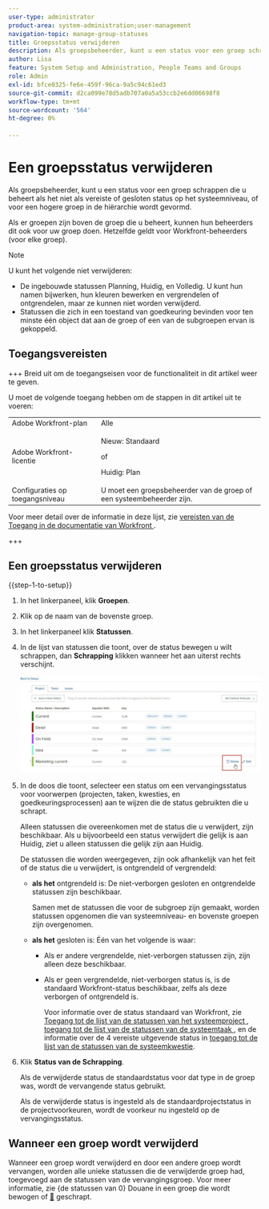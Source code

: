 ```yaml
---
user-type: administrator
product-area: system-administration;user-management
navigation-topic: manage-group-statuses
title: Groepsstatus verwijderen
description: Als groepsbeheerder, kunt u een status voor een groep schrappen die u beheert als het niet als vereiste of gesloten status op het systeemniveau, of voor een hogere groep in de hiërarchie wordt gevormd.
author: Lisa
feature: System Setup and Administration, People Teams and Groups
role: Admin
exl-id: bfce0325-fe6e-459f-96ca-9a5c94c61ed3
source-git-commit: d2ca099e78d5adb707a0a5a53ccb2e6dd06698f8
workflow-type: tm+mt
source-wordcount: '564'
ht-degree: 0%

---
```


# Een groepsstatus verwijderen

Als groepsbeheerder, kunt u een status voor een groep schrappen die u beheert als het niet als vereiste of gesloten status op het systeemniveau, of voor een hogere groep in de hiërarchie wordt gevormd.

Als er groepen zijn boven de groep die u beheert, kunnen hun beheerders dit ook voor uw groep doen. Hetzelfde geldt voor Workfront-beheerders (voor elke groep).

>[!NOTE]
>
>U kunt het volgende niet verwijderen:
>
>* De ingebouwde statussen Planning, Huidig, en Volledig. U kunt hun namen bijwerken, hun kleuren bewerken en vergrendelen of ontgrendelen, maar ze kunnen niet worden verwijderd.
>* Statussen die zich in een toestand van goedkeuring bevinden voor ten minste één object dat aan de groep of een van de subgroepen ervan is gekoppeld.

## Toegangsvereisten

+++ Breid uit om de toegangseisen voor de functionaliteit in dit artikel weer te geven.

U moet de volgende toegang hebben om de stappen in dit artikel uit te voeren:

<table style="table-layout:auto"> 
 <col> 
 <col> 
 <tbody> 
  <tr> 
   <td role="rowheader">Adobe Workfront-plan</td> 
   <td>Alle</td> 
  </tr> 
  <tr> 
  <tr> 
   <td role="rowheader">Adobe Workfront-licentie</td> 
   <td><p>Nieuw: Standaard</p>
       <p>of</p>
       <p>Huidig: Plan</p></td>
  </tr> 
  </tr> 
  <tr> 
   <td role="rowheader">Configuraties op toegangsniveau</td> 
   <td>U moet een groepsbeheerder van de groep of een systeembeheerder zijn.</td>
  </tr> 
 </tbody> 
</table>

Voor meer detail over de informatie in deze lijst, zie [&#x200B; vereisten van de Toegang in de documentatie van Workfront &#x200B;](/help/quicksilver/administration-and-setup/add-users/access-levels-and-object-permissions/access-level-requirements-in-documentation.md).

+++

## Een groepsstatus verwijderen

{{step-1-to-setup}}

1. In het linkerpaneel, klik **Groepen**.
1. Klik op de naam van de bovenste groep.
1. In het linkerpaneel klik **Statussen**.
1. In de lijst van statussen die toont, over de status bewegen u wilt schrappen, dan **Schrapping** klikken wanneer het aan uiterst rechts verschijnt.

   ![&#x200B; Schrapping &#x200B;](assets/hover-click-delete.jpg)

1. In de doos die toont, selecteer een status om een vervangingsstatus voor voorwerpen (projecten, taken, kwesties, en goedkeuringsprocessen) aan te wijzen die de status gebruikten die u schrapt.

   Alleen statussen die overeenkomen met de status die u verwijdert, zijn beschikbaar. Als u bijvoorbeeld een status verwijdert die gelijk is aan Huidig, ziet u alleen statussen die gelijk zijn aan Huidig.

   De statussen die worden weergegeven, zijn ook afhankelijk van het feit of de status die u verwijdert, is ontgrendeld of vergrendeld:

   * **als het** ontgrendeld is: De niet-verborgen gesloten en ontgrendelde statussen zijn beschikbaar.

     Samen met de statussen die voor de subgroep zijn gemaakt, worden statussen opgenomen die van systeemniveau- en bovenste groepen zijn overgenomen.

   * **als het** gesloten is: Één van het volgende is waar:

      * Als er andere vergrendelde, niet-verborgen statussen zijn, zijn alleen deze beschikbaar.
      * Als er geen vergrendelde, niet-verborgen status is, is de standaard Workfront-status beschikbaar, zelfs als deze verborgen of ontgrendeld is.

        Voor informatie over de status standaard van Workfront, zie [&#x200B; Toegang tot de lijst van de statussen van het systeemproject &#x200B;](../../../administration-and-setup/customize-workfront/creating-custom-status-and-priority-labels/project-statuses.md), [&#x200B; toegang tot de lijst van de statussen van de systeemtaak &#x200B;](../../../administration-and-setup/customize-workfront/creating-custom-status-and-priority-labels/task-statuses.md), en de informatie over de 4 vereiste uitgevende status in [&#x200B; toegang tot de lijst van de statussen van de systeemkwestie &#x200B;](../../../administration-and-setup/customize-workfront/creating-custom-status-and-priority-labels/issue-statuses.md).

1. Klik **Status van de Schrapping**.

   Als de verwijderde status de standaardstatus voor dat type in de groep was, wordt de vervangende status gebruikt.

   Als de verwijderde status is ingesteld als de standaardprojectstatus in de projectvoorkeuren, wordt de voorkeur nu ingesteld op de vervangingsstatus.

## Wanneer een groep wordt verwijderd

Wanneer een groep wordt verwijderd en door een andere groep wordt vervangen, worden alle unieke statussen die de verwijderde groep had, toegevoegd aan de statussen van de vervangingsgroep. Voor meer informatie, zie {de statussen van 0} Douane in een groep die wordt bewogen of [&#128279;](../../../administration-and-setup/manage-groups/manage-group-statuses/custom-statuses-in-group-moved-or-deleted.md) geschrapt.
